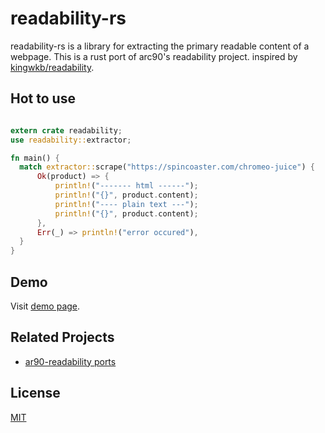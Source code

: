 readability-rs
=============

readability-rs is a library for extracting the primary readable content of a webpage.
This is a rust port of arc90's readability project.
inspired by [kingwkb/readability](https://github.com/kingwkb/readability).


Hot to use
-------

```rust

extern crate readability;
use readability::extractor;

fn main() {
  match extractor::scrape("https://spincoaster.com/chromeo-juice") {
      Ok(product) => {
          println!("------- html ------");
          println!("{}", product.content);
          println!("---- plain text ---");
          println!("{}", product.content);
      },
      Err(_) => println!("error occured"),
  }
}

```


Demo
-------

Visit [demo page](http://readability-rs.herokuapp.com/web/index.html).


Related Projects
----------------

- [ar90-readability ports](https://github.com/masukomi/ar90-readability#ports)

License
-------

[MIT](LICENSE)
